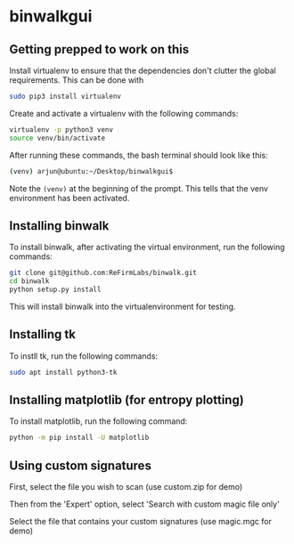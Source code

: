 # binwalkgui

## Getting prepped to work on this 

Install virtualenv to ensure that the dependencies don't clutter the global requirements. This can be done with 

```bash
sudo pip3 install virtualenv
```

Create and activate a virtualenv with the following commands: 

```bash
virtualenv -p python3 venv
source venv/bin/activate
```

After running these commands, the bash terminal should look like this: 

```sh
(venv) arjun@ubuntu:~/Desktop/binwalkgui$ 
```
Note the `(venv)` at the beginning of the prompt. This tells that the venv environment has been activated. 


## Installing binwalk 

To install binwalk, after activating the virtual environment, run the following commands: 

```bash
git clone git@github.com:ReFirmLabs/binwalk.git
cd binwalk 
python setup.py install 
```

This will install binwalk into the virtualenvironment for testing. 


## Installing tk

To instll tk, run the following commands: 

```bash
sudo apt install python3-tk
```

## Installing matplotlib (for entropy plotting)

To install matplotlib, run the following command:
```bash
python -m pip install -U matplotlib
```

## Using custom signatures

First, select the file you wish to scan (use custom.zip for demo)

Then from the 'Expert' option, select 'Search with custom magic file only'

Select the file that contains your custom signatures (use magic.mgc for demo)
